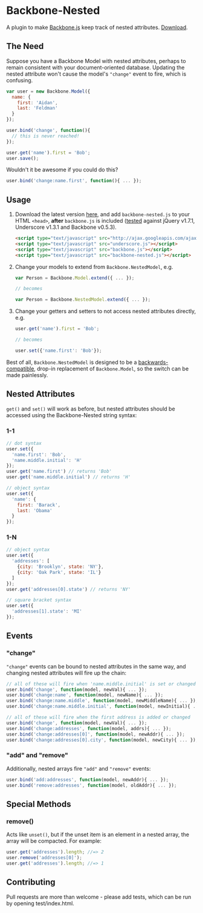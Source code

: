 # Backbone-Nested

A plugin to make [Backbone.js](http://documentcloud.github.com/backbone) keep track of nested attributes.  [Download](https://github.com/afeld/backbone-nested/tags).

## The Need

Suppose you have a Backbone Model with nested attributes, perhaps to remain consistent with your document-oriented database.  Updating the nested attribute won't cause the model's `"change"` event to fire, which is confusing.

```javascript
var user = new Backbone.Model({
  name: {
    first: 'Aidan',
    last: 'Feldman'
  }
});

user.bind('change', function(){
  // this is never reached!
});

user.get('name').first = 'Bob';
user.save();
```

Wouldn't it be awesome if you could do this?

```javascript
user.bind('change:name.first', function(){ ... });
```

## Usage

1. Download the latest version [here](https://github.com/afeld/backbone-nested/tags), and add `backbone-nested.js` to your HTML `<head>`, **after** `backbone.js` is included ([tested](http://afeld.github.com/backbone-nested/test/) against jQuery v1.7.1, Underscore v1.3.1 and Backbone v0.5.3).

    ```html
    <script type="text/javascript" src="http://ajax.googleapis.com/ajax/libs/jquery/1.7.1/jquery.min.js"></script>
    <script type="text/javascript" src="underscore.js"></script>
    <script type="text/javascript" src="backbone.js"></script>
    <script type="text/javascript" src="backbone-nested.js"></script>
    ```

2. Change your models to extend from `Backbone.NestedModel`, e.g.

    ```javascript
    var Person = Backbone.Model.extend({ ... });
    
    // becomes
    
    var Person = Backbone.NestedModel.extend({ ... });
    ```

3. Change your getters and setters to not access nested attributes directly, e.g.

    ```javascript
    user.get('name').first = 'Bob';
    
    // becomes
    
    user.set({'name.first': 'Bob'});
    ```

Best of all, `Backbone.NestedModel` is designed to be a [backwards-compatible](http://afeld.github.com/backbone-nested/test/), drop-in replacement of `Backbone.Model`, so the switch can be made painlessly.

## Nested Attributes

`get()` and `set()` will work as before, but nested attributes should be accessed using the Backbone-Nested string syntax:

### 1-1

```javascript
// dot syntax
user.set({
  'name.first': 'Bob',
  'name.middle.initial': 'H'
});
user.get('name.first') // returns 'Bob'
user.get('name.middle.initial') // returns 'H'

// object syntax
user.set({
  'name': {
    first: 'Barack',
    last: 'Obama'
  }
});
```

### 1-N

```javascript
// object syntax
user.set({
  'addresses': [
    {city: 'Brooklyn', state: 'NY'},
    {city: 'Oak Park', state: 'IL'}
  ]
});
user.get('addresses[0].state') // returns 'NY'

// square bracket syntax
user.set({
  'addresses[1].state': 'MI'
});
```

## Events

### "change"

`"change"` events can be bound to nested attributes in the same way, and changing nested attributes will fire up the chain:

```javascript
// all of these will fire when 'name.middle.initial' is set or changed
user.bind('change', function(model, newVal){ ... });
user.bind('change:name', function(model, newName){ ... });
user.bind('change:name.middle', function(model, newMiddleName){ ... });
user.bind('change:name.middle.initial', function(model, newInitial){ ... });

// all of these will fire when the first address is added or changed
user.bind('change', function(model, newVal){ ... });
user.bind('change:addresses', function(model, addrs){ ... });
user.bind('change:addresses[0]', function(model, newAddr){ ... });
user.bind('change:addresses[0].city', function(model, newCity){ ... });
```

### "add" and "remove"

Additionally, nested arrays fire `"add"` and `"remove"` events:

```javascript
user.bind('add:addresses', function(model, newAddr){ ... });
user.bind('remove:addresses', function(model, oldAddr){ ... });
```

## Special Methods

### remove()

Acts like `unset()`, but if the unset item is an element in a nested array, the array will be compacted.  For example:

```javascript
user.get('addresses').length; //=> 2
user.remove('addresses[0]');
user.get('addresses').length; //=> 1
```

## Contributing

Pull requests are more than welcome - please add tests, which can be run by opening test/index.html.
